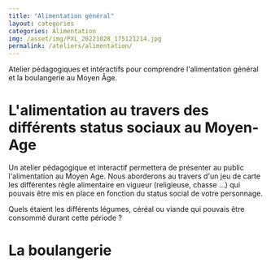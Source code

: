 ```yaml
---
title: "Alimentation général"
layout: categories
categories: Alimentation
img: /asset/img/PXL_20221028_175121214.jpg
permalink: /ateliers/alimentation/
---
```


Atelier pédagogiques et intéractifs pour comprendre l'alimentation général et la boulangerie au Moyen Âge.



# L'alimentation au travers des différents status sociaux au Moyen-Age
Un atelier pédagogique et interactif permettera de présenter au public l'alimentation au Moyen Age. 
Nous aborderons au travers d'un jeu de carte les différentes règle alimentaire en vigueur (religieuse, chasse ...) qui pouvais être mis en place en fonction du status social de votre personnage. 

Quels étaient les différents légumes, céréal ou viande qui pouvais être consommé durant cette période ? 


# La boulangerie

